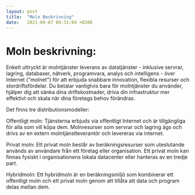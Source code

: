 ```yaml
---
layout: post
title:  "Moln Beskrivning"
date:   2021-09-07 09:31:04 +0200
---
```


# Moln beskrivning:

Enkelt uttryckt är molntjänster leverans av datatjänster - inklusive servrar, lagring, databaser, nätverk, 
programvara, analys och intelligens - över Internet ("molnet") för att erbjuda snabbare innovation, 
flexibla resurser och stordriftsfördelar. Du betalar vanligtvis bara för molntjänster du använder, 
hjälper dig att sänka dina driftskostnader, 
driva din infrastruktur mer effektivt och skala när dina företags behov förändras.

Det finns tre distributionsmodeller:

Offentligt moln: Tjänsterna erbjuds via offentligt Internet och är tillgängliga för alla som vill köpa dem. 
Molnresurser som servrar och lagring ägs 
och drivs av en extern molntjänstleverantör och levereras via internet.

Privat moln: Ett privat moln består av beräkningsresurser som uteslutande används av användare från 
ett företag eller organisation. Ett privat moln kan 
finnas fysiskt i organisationens lokala datacenter eller hanteras av en tredje part.

Hybridmoln: Ett hybridmoln är en beräkningsmiljö som kombinerar ett offentligt moln 
och ett privat moln genom att tillåta att data och program delas mellan dem.
